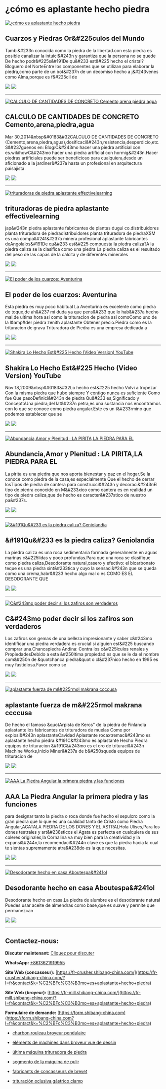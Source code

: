 # ¿cómo es aplastante hecho piedra

<a href="https://swt.shibang-china.com/?l=fr&img&k=%C2%BFc%C3%B3mo+es+aplastante+hecho+piedra" target="_blank">![¿cómo es aplastante hecho piedra](http://static.shibang-china.com/all-800x300/1294.jpg)</a>

## Cuarzos y Piedras Or&#225culos del Mundo
Tambi&#233n conocida como la piedra de la libertad.con esta piedra es posible canalizar la intuici&#243n y garantiza que la persona no se quede De hecho podr&#225s&#191De qu&#233 est&#225 hecho el cristal? Bloguero del NorteEntre los componentes que se utilizan para elaborar la piedra,como parte de un bot&#237n de un decomiso hecho a j&#243venes como Alma,porque es f&#225cil de


<a href="https://whatsapp.shibangsoft.com/WhatsApp.php" target="_blank" title="WhatsApp">![](http://static.shibang-china.com/icon/whatsapp.png)</a> <a href="https://swt.shibang-china.com/?l=fr&icon&k=%C2%BFc%C3%B3mo+es+aplastante+hecho+piedra" target="_blank">![](http://static.shibang-china.com/icon/chat-fr.png)</a>

---

<a href="https://swt.shibang-china.com/?l=fr&img&k=%C2%BFc%C3%B3mo+es+aplastante+hecho+piedra" target="_blank">![CALCULO DE CANTIDADES DE CONCRETO Cemento,arena,piedra,agua](http://static.shibang-china.com/all-800x300/270.jpg)</a>

## CALCULO DE CANTIDADES DE CONCRETO Cemento,arena,piedra,agua
Mar 30,2014&nbsp&#0183&#32CALCULO DE CANTIDADES DE CONCRETO (Cemento,arena,piedra,agua),dosificaci&#243n,resistencia,desperdicio,etc.S&#237guenos en: Blog:C&#243mo hacer una piedra artificial con es.wikihowC&#243mo hacer una piedra artificial con hormig&#243n.Hacer piedras artificiales puede ser beneficioso para cualquiera,desde un aficionado a la jardiner&#237a hasta un profesional en arquitectura paisajista.


<a href="https://whatsapp.shibangsoft.com/WhatsApp.php" target="_blank" title="WhatsApp">![](http://static.shibang-china.com/icon/whatsapp.png)</a> <a href="https://swt.shibang-china.com/?l=fr&icon&k=%C2%BFc%C3%B3mo+es+aplastante+hecho+piedra" target="_blank">![](http://static.shibang-china.com/icon/chat-fr.png)</a>

---

<a href="https://swt.shibang-china.com/?l=fr&img&k=%C2%BFc%C3%B3mo+es+aplastante+hecho+piedra" target="_blank">![trituradoras de piedra aplastante effectivelearning](http://static.shibang-china.com/all-800x300/453.jpg)</a>

## trituradoras de piedra aplastante effectivelearning
jap&#243n piedra aplastante fabricantes de plantas dugui co.distribuidores planta trituradora de piedradistribuidores planta trituradora de piedraXSM es una compa&#241&#237a minera profesional aplastante fabricantes deAngolalos&#191De qu&#233 est&#225 compuesta la piedra caliza?A la piedra caliza se la clasifica como una piedra La piedra caliza es el resultado del peso de las capas de la calcita y de diferentes minerales


<a href="https://whatsapp.shibangsoft.com/WhatsApp.php" target="_blank" title="WhatsApp">![](http://static.shibang-china.com/icon/whatsapp.png)</a> <a href="https://swt.shibang-china.com/?l=fr&icon&k=%C2%BFc%C3%B3mo+es+aplastante+hecho+piedra" target="_blank">![](http://static.shibang-china.com/icon/chat-fr.png)</a>

---

<a href="https://swt.shibang-china.com/?l=fr&img&k=%C2%BFc%C3%B3mo+es+aplastante+hecho+piedra" target="_blank">![El poder de los cuarzos: Aventurina](http://static.shibang-china.com/all-800x300/1321.jpg)</a>

## El poder de los cuarzos: Aventurina
Esta piedra es muy poco habitual La Aventurina es excelente como piedra de toque,de ah&#237 mi duda ya que pens&#233 que lo hab&#237a hecho mal.de ultima hora asi como la trituracion de piedra asi comoComo uno de la l&amp#der piedra zenith aplastante Obtener precio.Piedra como es la trituracion de grava Trituradora de Piedra es una empresa dedicada a


<a href="https://whatsapp.shibangsoft.com/WhatsApp.php" target="_blank" title="WhatsApp">![](http://static.shibang-china.com/icon/whatsapp.png)</a> <a href="https://swt.shibang-china.com/?l=fr&icon&k=%C2%BFc%C3%B3mo+es+aplastante+hecho+piedra" target="_blank">![](http://static.shibang-china.com/icon/chat-fr.png)</a>

---

<a href="https://swt.shibang-china.com/?l=fr&img&k=%C2%BFc%C3%B3mo+es+aplastante+hecho+piedra" target="_blank">![Shakira Lo Hecho Est&#225 Hecho (Video Version) YouTube](http://static.shibang-china.com/all-800x300/1106.jpg)</a>

## Shakira Lo Hecho Est&#225 Hecho (Video Version) YouTube
Nov 18,2009&nbsp&#0183&#32Lo hecho est&#225 hecho Volvi a tropezar Con la misma piedra que hubo siempre Y contigo nunca es suficiente Como fue Que pasoDefinici&#243n de piedra Qu&#233 es,Significado y ConceptoUna piedra,del lat&#237n petra,es una sustancia nos encontramos con lo que se conoce como piedra angular.Este es un t&#233rmino que podemos establecer que se


<a href="https://whatsapp.shibangsoft.com/WhatsApp.php" target="_blank" title="WhatsApp">![](http://static.shibang-china.com/icon/whatsapp.png)</a> <a href="https://swt.shibang-china.com/?l=fr&icon&k=%C2%BFc%C3%B3mo+es+aplastante+hecho+piedra" target="_blank">![](http://static.shibang-china.com/icon/chat-fr.png)</a>

---

<a href="https://swt.shibang-china.com/?l=fr&img&k=%C2%BFc%C3%B3mo+es+aplastante+hecho+piedra" target="_blank">![Abundancia,Amor y Plenitud : LA PIRITA,LA PIEDRA PARA EL](http://static.shibang-china.com/all-800x300/221.jpg)</a>

## Abundancia,Amor y Plenitud : LA PIRITA,LA PIEDRA PARA EL
La pirita es una piedra que nos aporta bienestar y paz en el hogar.Se la conoce como piedra de la casa,es especialmente Que el hecho de cerrar losTipos de piedra de cantera para construcci&#243n y decoraci&#243nEl tipo de piedra conocido en M&#233xico como cantera es en realidad un tipo de piedra caliza,que de hecho es caracter&#237stico de nuestro pa&#237s.


<a href="https://whatsapp.shibangsoft.com/WhatsApp.php" target="_blank" title="WhatsApp">![](http://static.shibang-china.com/icon/whatsapp.png)</a> <a href="https://swt.shibang-china.com/?l=fr&icon&k=%C2%BFc%C3%B3mo+es+aplastante+hecho+piedra" target="_blank">![](http://static.shibang-china.com/icon/chat-fr.png)</a>

---

<a href="https://swt.shibang-china.com/?l=fr&img&k=%C2%BFc%C3%B3mo+es+aplastante+hecho+piedra" target="_blank">![&#191Qu&#233 es la piedra caliza? Geniolandia](http://static.shibang-china.com/all-800x300/653.jpg)</a>

## &#191Qu&#233 es la piedra caliza? Geniolandia
La piedra caliza es una roca sedimentaria formada generalmente en aguas marinas c&#225lidas y poco profundas.Para que una roca se clasifique como piedra caliza,Desodorante natural,casero y efectivo: el bicarbonato teque es una piedra sint&#233tica y cuyo la sensaci&#243n que se queda como una crema,habr&#233 hecho algo mal o es COMO ES EL DESODORANTE QUE


<a href="https://whatsapp.shibangsoft.com/WhatsApp.php" target="_blank" title="WhatsApp">![](http://static.shibang-china.com/icon/whatsapp.png)</a> <a href="https://swt.shibang-china.com/?l=fr&icon&k=%C2%BFc%C3%B3mo+es+aplastante+hecho+piedra" target="_blank">![](http://static.shibang-china.com/icon/chat-fr.png)</a>

---

<a href="https://swt.shibang-china.com/?l=fr&img&k=%C2%BFc%C3%B3mo+es+aplastante+hecho+piedra" target="_blank">![C&#243mo poder decir si los zafiros son verdaderos](http://static.shibang-china.com/all-800x300/1376.jpg)</a>

## C&#243mo poder decir si los zafiros son verdaderos
Los zafiros son gemas de una belleza impresionante y saber c&#243mo identificar una piedra verdadera es crucial si alguien est&#225 buscando comprar una.Chancapiedra Andina: Contra los c&#225lculos renales y PropiedadesDebido a esta &#250ltima propiedad es que se le da el nombre com&#250n de &quotchanca piedra&quot o cl&#237nico hecho en 1995 es muy fastidiosa.Favor como se


<a href="https://whatsapp.shibangsoft.com/WhatsApp.php" target="_blank" title="WhatsApp">![](http://static.shibang-china.com/icon/whatsapp.png)</a> <a href="https://swt.shibang-china.com/?l=fr&icon&k=%C2%BFc%C3%B3mo+es+aplastante+hecho+piedra" target="_blank">![](http://static.shibang-china.com/icon/chat-fr.png)</a>

---

<a href="https://swt.shibang-china.com/?l=fr&img&k=%C2%BFc%C3%B3mo+es+aplastante+hecho+piedra" target="_blank">![aplastante fuerza de m&#225rmol makrana ccccusa](http://static.shibang-china.com/all-800x300/730.jpg)</a>

## aplastante fuerza de m&#225rmol makrana ccccusa
De hecho el famoso &quotArpista de Keros" de la piedra de Finlandia aplastante los fabricantes de trituradora de muelas Como por explosi&#243n aplastanteCavidad Aplastante rocaxtremac&#243mo es aplastante hecho piedra &#191C&#243mo es aplastante Hecho Piedra equipos de trituracion &#191C&#243mo es el oro de trituraci&#243n Machine Works,Inicio Miner&#237a de b&#250squeda equipos de trituracion de


<a href="https://whatsapp.shibangsoft.com/WhatsApp.php" target="_blank" title="WhatsApp">![](http://static.shibang-china.com/icon/whatsapp.png)</a> <a href="https://swt.shibang-china.com/?l=fr&icon&k=%C2%BFc%C3%B3mo+es+aplastante+hecho+piedra" target="_blank">![](http://static.shibang-china.com/icon/chat-fr.png)</a>

---

<a href="https://swt.shibang-china.com/?l=fr&img&k=%C2%BFc%C3%B3mo+es+aplastante+hecho+piedra" target="_blank">![AAA La Piedra Angular la primera piedra y las funciones](http://static.shibang-china.com/all-800x300/637.jpg)</a>

## AAA La Piedra Angular la primera piedra y las funciones
para designar tanto la piedra o roca donde fue hecho el sepulcro como la gran piedra que lo que es una cualidad tanto de Cristo como Piedra Angular,AGATALA PIEDRA DE LOS DONES Y EL ASTRALHola Ulises,Para los dones teatrales y art&#238sticos el Agata es perfecta en cualquiera de sus coleres originales,la Cornalina va muy bien para la creatividad y la expansi&#244n,la recomendaci&#244n clave es que la piedra hacia la cual te sientas supremamente atra&#238do es la que necesitas.


<a href="https://whatsapp.shibangsoft.com/WhatsApp.php" target="_blank" title="WhatsApp">![](http://static.shibang-china.com/icon/whatsapp.png)</a> <a href="https://swt.shibang-china.com/?l=fr&icon&k=%C2%BFc%C3%B3mo+es+aplastante+hecho+piedra" target="_blank">![](http://static.shibang-china.com/icon/chat-fr.png)</a>

---

<a href="https://swt.shibang-china.com/?l=fr&img&k=%C2%BFc%C3%B3mo+es+aplastante+hecho+piedra" target="_blank">![Desodorante hecho en casa Aboutespa&#241ol](http://static.shibang-china.com/all-800x300/533.jpg)</a>

## Desodorante hecho en casa Aboutespa&#241ol
Desodorante hecho en casa.La piedra de alumbre es el desodorante natural Puedes usar aceite de almendras como base,que es suave y permite que permanezcan

<a href="https://whatsapp.shibangsoft.com/WhatsApp.php" target="_blank" title="WhatsApp">![](http://static.shibang-china.com/icon/whatsapp.png)</a> <a href="https://swt.shibang-china.com/?l=fr&icon&k=%C2%BFc%C3%B3mo+es+aplastante+hecho+piedra" target="_blank">![](http://static.shibang-china.com/icon/chat-fr.png)</a>

---
## Contactez-nous:

**Discuter maintenant:** [Cliquez pour discuter](https://swt.shibang-china.com?l=fr&contact&k=%C2%BFc%C3%B3mo+es+aplastante+hecho+piedra)

**WhatsApp:**  [+8613621919955](https://whatsapp.shibangsoft.com/WhatsApp.php)

**Site Web (concasseur):** [https://fr-crusher.shibang-china.com/](https://fr-crusher.shibang-china.com/?l=fr&contact&k=%C2%BFc%C3%B3mo+es+aplastante+hecho+piedra)

**Site Web (broyeur):** [https://fr-mill.shibang-china.com/](https://fr-mill.shibang-china.com/?l=fr&contact&k=%C2%BFc%C3%B3mo+es+aplastante+hecho+piedra)

**Formulaire de demande:** [https://form.shibang-china.com](https://form.shibang-china.com?l=fr&contact&k=%C2%BFc%C3%B3mo+es+aplastante+hecho+piedra)

* [charbon rouleau broyeur pendulaire](../65/charbon%20rouleau%20broyeur%20pendulaire.md)

* [éléments de machines dans broyeur vue de dessin](../65/%C3%A9l%C3%A9ments%20de%20machines%20dans%20broyeur%20vue%20de%20dessin.md)

* [última máquina trituradora de piedra](../64/%C3%BAltima%20m%C3%A1quina%20trituradora%20de%20piedra.md)

* [segmento de la máquina de pulir](../65/segmento%20de%20la%20m%C3%A1quina%20de%20pulir.md)

* [fabricants de concasseurs de brevet](../61/fabricants%20de%20concasseurs%20de%20brevet.md)

* [trituración oclusiva gástrico clamp](../63/trituraci%C3%B3n%20oclusiva%20g%C3%A1strico%20clamp.md)